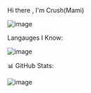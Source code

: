 Hi there , I'm Crush(Mami)

![image](https://github.com/ThisCrush/Crush/assets/150682338/7e1217e8-5929-475e-ba10-e24abc157ef3)

Langauges I Know:

![image](https://github.com/ThisCrush/Crush/assets/150682338/c483c8d1-c5b1-426a-99e6-6e03a2c2f6e9)


📊 GitHub Stats:

![image](https://github.com/ThisCrush/Crush/assets/150682338/e70652d5-0040-45c3-a59c-641b4abd8bea)
